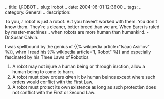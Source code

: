 .. title: I,ROBOT
.. slug: irobot
.. date: 2004-06-01 12:36:00
.. tags:
.. category: General
.. description:

To you, a robot is just a robot. But you haven't worked with them. You don't
know them. They're a cleaner, better breed than we are.  When Earth is ruled by
master-machines... when robots are more human than humankind. - Dr.Susan Calvin.

I was spellbound by the genius of {{% wikipedia article="Isaac Asimov" %}}, when I read his {{% wikipedia article="I, Robot" %}} and especially
fascinated by his Three Laws of Robotics

1. A robot may not injure a human being or, through inaction, allow a human being to come to harm.
2. A robot must obey orders given it by human beings except where such orders would conflict with the First Law.
3. A robot must protect its own existence as long as such protection does not conflict with the First or Second Law.